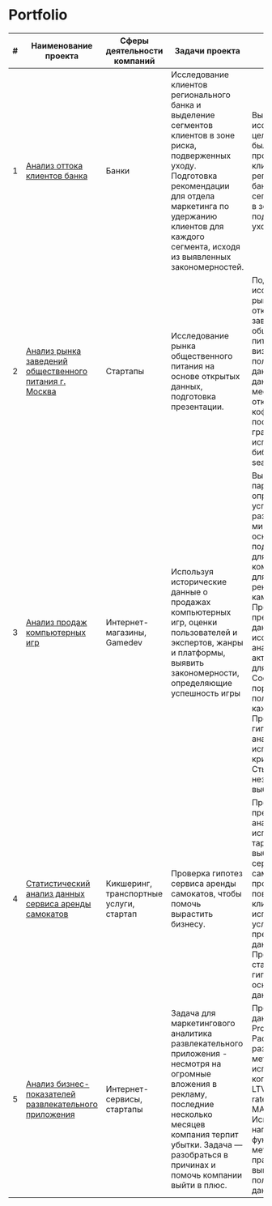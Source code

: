# Portfolio


|#        | Наименование проекта                      | Сферы деятельности компаний                     | Задачи проекта                     | Описание                | Стек                  |   
|---------|-------------------------------|-------------------------------|-------------------------------|--------------------------|----------------------------|
| 1       | [Анализ оттока клиентов банка](https://github.com/KazanovaMary/YP/tree/8eceaf063dffb42cae9a5564552eae662dccb453/%D0%90%D0%BD%D0%B0%D0%BB%D0%B8%D0%B7%20%D0%BE%D1%82%D1%82%D0%BE%D0%BA%D0%B0%20%D0%BA%D0%BB%D0%B8%D0%B5%D0%BD%D1%82%D0%BE%D0%B2%20%D0%B1%D0%B0%D0%BD%D0%BA%D0%B0)               | Банки                         |Исследование клиентов регионального банка и выделение сегментов клиентов в зоне риска, подверженных уходу. Подготовка рекомендации для отдела маркетинга по удержанию клиентов для каждого сегмента, исходя из выявленных закономерностей.     | Выполнено исследование, целью которого было проанализировать клиентов регионального банка и выявить сегменты клиентов в зоне риска, подверженных уходу.                         | Python, Pandas, Matplotlib, Seaborn, SciPy, NumPy     |
| 2       | [Анализ рынка заведений общественного питания г. Москва](https://github.com/KazanovaMary/YP/tree/8eceaf063dffb42cae9a5564552eae662dccb453/%D0%90%D0%BD%D0%B0%D0%BB%D0%B8%D0%B7%20%D1%80%D1%8B%D0%BD%D0%BA%D0%B0%20%D0%B7%D0%B0%D0%B2%D0%B5%D0%B4%D0%B5%D0%BD%D0%B8%D0%B9%20%D0%BE%D0%B1%D1%89%D0%B5%D1%81%D1%82%D0%B2%D0%B5%D0%BD%D0%BD%D0%BE%D0%B3%D0%BE%20%D0%BF%D0%B8%D1%82%D0%B0%D0%BD%D0%B8%D1%8F%20%D0%B3.%20%D0%9C%D0%BE%D1%81%D0%BA%D0%B2%D0%B0)                       | Стартапы                      |Исследование рынка общественного питания на основе открытых данных, подготовка презентации.                         | Подготовлено исследование рынка на основе открытых данных о заведениях общественного питания Москвы, визуализированы полученные данные. На основе данных выбрано место для открытия новой кофейни. В построении графиков я использованы библиотеки seaborn и plotly   | Python, Pandas, NumPy, Matplotlib, Folium, Choropleth |
| 3       | [Анализ продаж компьютерных игр](https://github.com/KazanovaMary/YP/tree/8eceaf063dffb42cae9a5564552eae662dccb453/%D0%90%D0%BD%D0%B0%D0%BB%D0%B8%D0%B7%20%D0%BF%D1%80%D0%BE%D0%B4%D0%B0%D0%B6%20%D0%BA%D0%BE%D0%BC%D0%BF%D1%8C%D1%8E%D1%82%D0%B5%D1%80%D0%BD%D1%8B%D1%85%20%D0%B8%D0%B3%D1%80)                        | Интернет-магазины, Gamedev    |Используя исторические данные о продажах компьютерных игр, оценки пользователей и экспертов, жанры и платформы, выявить закономерности, определяющие успешность игры | Выявлены параметры, определяющие успешность игры в разных регионах мира. На основании этого подготовлен отчет для магазина компьютерных игр для планирования рекламных кампаний. Проведена предобработка данных, исследовательский анализ. Выбран актуальный период для анализа. Составлены портреты пользователей каждого региона. Проверены гипотезы. При анализе использован критерий Стьюдента для независимых выборок.                         | Python, Pandas, NumPy, Matplotlib, статистика         |
| 4       | [Статистический анализ данных сервиса аренды самокатов](https://github.com/KazanovaMary/YP/tree/fef98eb70ccea92b8d3073f409910304d671bd74/%D0%A1%D1%82%D0%B0%D1%82%D0%B8%D1%81%D1%82%D0%B8%D1%87%D0%B5%D1%81%D0%BA%D0%B8%D0%B9%20%D0%B0%D0%BD%D0%B0%D0%BB%D0%B8%D0%B7%20%D0%B4%D0%B0%D0%BD%D0%BD%D1%8B%D1%85%20%D1%81%D0%B5%D1%80%D0%B2%D0%B8%D1%81%D0%B0%20%D0%B0%D1%80%D0%B5%D0%BD%D0%B4%D1%8B%20%D1%81%D0%B0%D0%BC%D0%BE%D0%BA%D0%B0%D1%82%D0%BE%D0%B2) | Кикшеринг, транспортные услуги, стартап | Проверка гипотез сервиса аренды самокатов, чтобы помочь вырастить бизнесу.| Проведен предварительный анализ использования тарифов на выборке клиентов сервиса самокатов, проанализировано поведение клиентов при использовании услуг. Проведена предобработка данных, их анализ. Проверены статистические гипотезы на основе имеющихся данных. | Python, Pandas, Matplotlib, Seaborn, SciPy            |
| 5       | [Анализ бизнес-показателей развлекательного приложения](https://github.com/KazanovaMary/YP/tree/8eceaf063dffb42cae9a5564552eae662dccb453/%D0%90%D0%BD%D0%B0%D0%BB%D0%B8%D0%B7%20%D0%B1%D0%B8%D0%B7%D0%BD%D0%B5%D1%81-%D0%BF%D0%BE%D0%BA%D0%B0%D0%B7%D0%B0%D1%82%D0%B5%D0%BB%D0%B5%D0%B9%20%D1%80%D0%B0%D0%B7%D0%B2%D0%BB%D0%B5%D0%BA%D0%B0%D1%82%D0%B5%D0%BB%D1%8C%D0%BD%D0%BE%D0%B3%D0%BE%20%D0%BF%D1%80%D0%B8%D0%BB%D0%BE%D0%B6%D0%B5%D0%BD%D0%B8%D1%8F) | Интернет-сервисы, стартапы    | Задача для маркетингового аналитика развлекательного приложения - несмотря на огромные вложения в рекламу, последние несколько месяцев компания терпит убытки. Задача — разобраться в причинах и помочь компании выйти в плюс. | Проведен анализ данных от ProcrastinatePRO+. Рассчитаны различные метрики, использован когортный анализ: LTV, CAC, Retention rate, DAU, WAU, MAU и т.д. Использованы уже написанные ранее функции расчёта метрик. Сделаны правильные выводы по полученным данным. | Python, Pandas, Matplotlib, Seaborn, SciPy, NumPy, когортный анализ,  продуктовые метрики |


